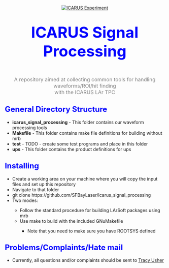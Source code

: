 <!-- It seems that github simply ignores the "style" tags within div tags... so try something different -->
<p align=center>
<a href="http://icarus.lngs.infn.it"><img src="http://icarus.lngs.infn.it/img/n3.jpg" alt="ICARUS Experiment" style="border:0"></a>
</p>

<h1 align=center><font color="blue"><font size="7">ICARUS Signal Processing</font></font></h1><br>
<p align=center>
<font color="gray"><font size="3">A repository aimed at collecting common tools for handling waveforms/ROI/hit finding <br>with the ICARUS LAr TPC</font></font><br>
</p>


<h2><font color="blue"><font size="5">General Directory Structure</font></font></h2>
<ul>
    <li><b>icarus_signal_processing</b> - This folder contains our waveform processing tools</li>
    <li><b>Makefile</b> - This folder contains make file definitions for building without mrb</li>
    <li><b>test</b> - TODO - create some test programs and place in this folder</li>
    <li><b>ups</b> - This folder contains the product definitions for ups</li>
</ul>

<h2><font color="blue"><font size="5">Installing</font></font></h2>
<ul>
    <li>Create a working area on your machine where you will copy the input files and set up this repository</li>
    <li>Navigate to that folder
    <li>git clone https://github.com/SFBayLaser/icarus_signal_processing </li>
    <li>Two modes:</li>
        <ul>
            <li>Follow the standard procedure for building LArSoft packages using mrb</li>
            <li>Use make to build with the included GNuMakefile</li>
            <ul>
                <li>Note that you need to make sure you have ROOTSYS defined</li>
            </ul>
        </ul>
</ul>

<h2><font color="blue"><font size="5">Problems/Complaints/Hate mail</font></font></h2>
<ul>
    <li>Currently, all questions and/or complaints should be sent to <a href="mailto:usher@slac.stanford.edu">Tracy Usher</a></li>
</ul>

